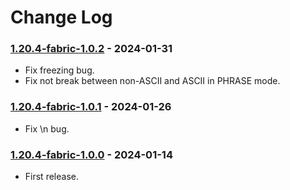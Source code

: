 # Change Log

### [1.20.4-fabric-1.0.2](https://github.com/KatatsumuriPan/BetterLineBreak/releases/tag/1.20.4-fabric-1.0.2) - 2024-01-31

- Fix freezing bug.
- Fix not break between non-ASCII and ASCII in PHRASE mode.

### [1.20.4-fabric-1.0.1](https://github.com/KatatsumuriPan/BetterLineBreak/releases/tag/1.20.4-fabric-1.0.1) - 2024-01-26

- Fix \n bug.

### [1.20.4-fabric-1.0.0](https://github.com/KatatsumuriPan/BetterLineBreak/releases/tag/1.20.4-fabric-1.0.0) - 2024-01-14

- First release.
